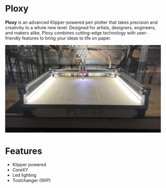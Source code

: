 # Ploxy
**Ploxy** is an advanced Klipper-powered pen plotter that takes precision and creativity to a whole new level. Designed for artists, designers, engineers, and makers alike, Ploxy combines cutting-edge technology with user-friendly features to bring your ideas to life on paper.


![image](https://github.com/DanniDesign/Ploxy/blob/main/images/main_ploxy.jpeg)

# Features

- Klipper powered
- CoreXY
- Led lighting
- Toolchanger (WIP)